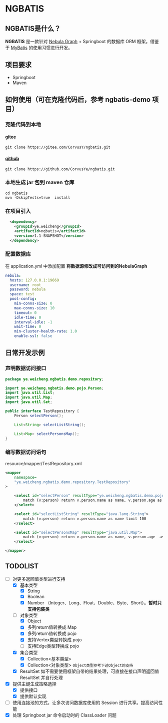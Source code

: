 
# NGBATIS

## NGBATIS是什么？

**NGBATIS** 是一款针对 [Nebula Graph](https://github.com/vesoft-inc/nebula) + Springboot 的数据库 ORM 框架。借鉴于 [MyBatis](https://github.com/mybatis/mybatis-3) 的使用习惯进行开发。

## 项目要求
- Springboot
- Maven

## 如何使用（可在克隆代码后，参考 ngbatis-demo 项目）
### 克隆代码到本地
#### [gitee](https://gitee.com/CorvusY/ngbatis.git)
```shell
git clone https://gitee.com/CorvusY/ngbatis.git
```
#### [github](https://github.com/CorvusYe/ngbatis.git)
```shell
git clone https://github.com/CorvusYe/ngbatis.git
```

### 本地生成 jar 包到 maven 仓库
```shell
cd ngbatis
mvn -DskipTests=true  install
```

### 在项目引入
```xml
  <dependency>
    <groupId>ye.weicheng</groupId>
    <artifactId>ngbatis</artifactId>
    <version>1.1-SNAPSHOT</version>
  </dependency>
```

### 配置数据库
在 application.yml 中添加配置 **将数据源修改成可访问到的NebulaGraph**
```yml
nebula:
  hosts: 127.0.0.1:19669
  username: root
  password: nebula
  space: test
  pool-config:
    min-conns-size: 0
    max-conns-size: 10
    timeout: 0
    idle-time: 0
    interval-idle: -1
    wait-time: 0
    min-cluster-health-rate: 1.0
    enable-ssl: false
```

## 日常开发示例
### 声明数据访问接口
```java
package ye.weicheng.ngbatis.demo.repository;

import ye.weicheng.ngbatis.demo.pojo.Person;
import java.util.List;
import java.util.Map;
import java.util.Set;

public interface TestRepository {
    Person selectPerson();

    List<String> selectListString();

    List<Map> selectPersonsMap();
}

```
### 编写数据访问语句
resource/mapper/TestRepository.xml
```xml
<mapper
    namespace=
    "ye.weicheng.ngbatis.demo.repository.TestRepository"
>

    <select id="selectPerson" resultType="ye.weicheng.ngbatis.demo.pojo.Person">
        match (v:person) return v.person.name as name, v.person.age as age limit 1
    </select>

    <select id="selectListString" resultType="java.lang.String">
        match (v:person) return v.person.name as name limit 100
    </select>

    <select id="selectPersonsMap" resultType="java.util.Map">
        match (v:person) return v.person.name as name, v.person.age  as age limit 100
    </select>

</mapper>
```

## TODOLIST
- [ ] 对更多返回值类型进行支持
  - [x] 基本类型
    - [x] String
    - [x] Boolean
    - [x] Number （Integer、Long、Float、Double、Byte、Short）。**暂时只支持包装类**
  - [ ] 对象类型
    - [x]  Object
      - [x] 多列return值转换成 Map
      - [x] 多列return值转换成 pojo
      - [x] 支持Vertex类型转换成 pojo
      - [ ]  支持Edge类型转换成 pojo
  - [x] 集合类型
      - [x]  Collection<基本类型>
      - [x]  Collection<对象类型> `Object类型参考下述Object的支持`
  - [x] ResultSet 如不需要使用框架自带的结果处理，可直接在接口声明返回值 ResultSet 并自行处理

- [x] 提供主键生成策略选择
  - [x] 提供接口
  - [x] 提供默认实现
- [ ] 使用连接池的方式，让多次访问数据库使用的 Session 进行共享。提高访问性能
- [x] 处理 Springboot jar 命令启动时的 ClassLoader 问题
